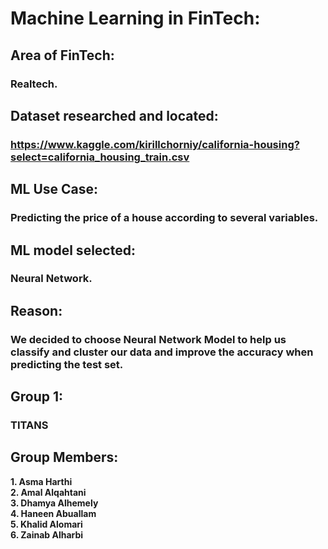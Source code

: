 # Machine Learning in FinTech:

## Area of FinTech:
### Realtech.
 
## Dataset researched and located:
### https://www.kaggle.com/kirillchorniy/california-housing?select=california_housing_train.csv
 
## ML Use Case:

### Predicting the price of a house according to several variables.
 
## ML model selected:
###  Neural Network.
 
## Reason:
### **We decided to choose Neural Network Model to help us classify and cluster our data and improve the accuracy when predicting the test set.**
## Group 1:
### **TITANS** 
## Group Members:
 **1. Asma Harthi**\
 **2. Amal Alqahtani**\
 **3. Dhamya Alhemely**\
 **4. Haneen Abuallam**\
 **5. Khalid Alomari**\
 **6. Zainab Alharbi**
 
 



